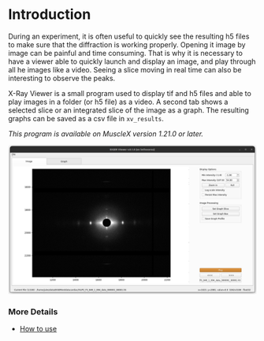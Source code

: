 # Introduction

During an experiment, it is often useful to quickly see the resulting h5 files to make sure that the diffraction is working properly. Opening it image by image can be painful and time consuming. That is why it is necessary to have a viewer able to quickly launch and display an image, and play through all he images like a video. Seeing a slice moving in real time can also be interesting to observe the peaks.

X-Ray Viewer is a small program used to display tif and h5 files and able to play images in a folder (or h5 file) as a video. A second tab shows a selected slice or an integrated slice of the image as a graph. The resulting graphs can be saved as a csv file in `xv_results`.

*This program is available on MuscleX version 1.21.0 or later.*

![-](../../images/XV/xv_image.png)

### More Details
* [How to use](XRay-Viewer-How-to-use.html)
